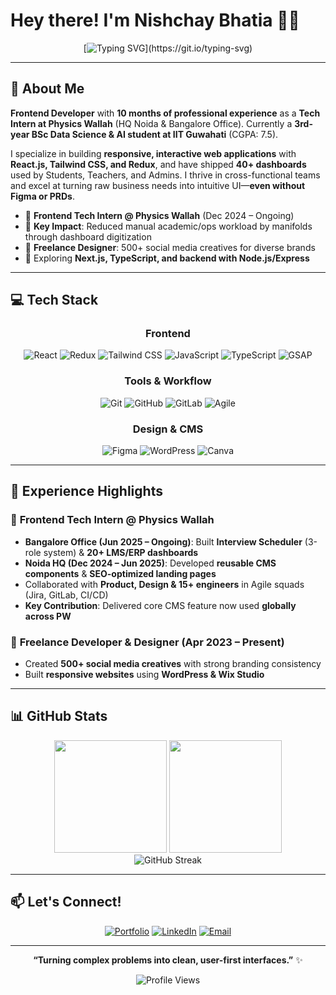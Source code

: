 # Hey there! I'm Nishchay Bhatia 👨‍💻

<div align="center">
  
  [![Typing SVG](https://readme-typing-svg.demolab.com?font=Fira+Code&weight=500&size=24&pause=1000&color=00D4FF&center=true&vCenter=true&width=600&lines=Design-Product+teams+inSync+Dev;Student+%40+IIT+Guwahati;Tech+Intern+%40+Physics+Wallah;Building+Creative-Functional+Web+Apps;Reducing+Ops+Workload;)](https://git.io/typing-svg)
  
</div>

---

## 🚀 About Me

**Frontend Developer** with **10 months of professional experience** as a **Tech Intern at Physics Wallah** (HQ Noida & Bangalore Office). Currently a **3rd-year BSc Data Science & AI student at IIT Guwahati** (CGPA: 7.5).

I specialize in building **responsive, interactive web applications** with **React.js, Tailwind CSS, and Redux**, and have shipped **40+ dashboards** used by Students, Teachers, and Admins. I thrive in cross-functional teams and excel at turning raw business needs into intuitive UI—**even without Figma or PRDs**.

- 💼 **Frontend Tech Intern @ Physics Wallah** (Dec 2024 – Ongoing)
- 🎯 **Key Impact**: Reduced manual academic/ops workload by manifolds through dashboard digitization
- 🎨 **Freelance Designer**: 500+ social media creatives for diverse brands
- 🌱 Exploring **Next.js, TypeScript, and backend with Node.js/Express**

---

## 💻 Tech Stack

<div align="center">

### Frontend
![React](https://img.shields.io/badge/React-20232A?style=for-the-badge&logo=react&logoColor=61DAFB)
![Redux](https://img.shields.io/badge/Redux-593D88?style=for-the-badge&logo=redux&logoColor=white)
![Tailwind CSS](https://img.shields.io/badge/Tailwind_CSS-38B2AC?style=for-the-badge&logo=tailwind-css&logoColor=white)
![JavaScript](https://img.shields.io/badge/JavaScript-F7DF1E?style=for-the-badge&logo=javascript&logoColor=black)
![TypeScript](https://img.shields.io/badge/TypeScript-007ACC?style=for-the-badge&logo=typescript&logoColor=white)
![GSAP](https://img.shields.io/badge/GSAP-88CE02?style=for-the-badge&logo=greensock&logoColor=white)

### Tools & Workflow
![Git](https://img.shields.io/badge/Git-F05032?style=for-the-badge&logo=git&logoColor=white)
![GitHub](https://img.shields.io/badge/GitHub-100000?style=for-the-badge&logo=github&logoColor=white)
![GitLab](https://img.shields.io/badge/GitLab-FC6D26?style=for-the-badge&logo=gitlab&logoColor=white)
![Agile](https://img.shields.io/badge/Agile-000000?style=for-the-badge&logo=azuredevops&logoColor=white)

### Design & CMS
![Figma](https://img.shields.io/badge/Figma-F24E1E?style=for-the-badge&logo=figma&logoColor=white)
![WordPress](https://img.shields.io/badge/WordPress-21759B?style=for-the-badge&logo=wordpress&logoColor=white)
![Canva](https://img.shields.io/badge/Canva-00C4CC?style=for-the-badge&logo=canva&logoColor=white)

</div>

---

## 🌟 Experience Highlights

### 💼 **Frontend Tech Intern @ Physics Wallah**
- **Bangalore Office (Jun 2025 – Ongoing)**: Built **Interview Scheduler** (3-role system) & **20+ LMS/ERP dashboards**  
- **Noida HQ (Dec 2024 – Jun 2025)**: Developed **reusable CMS components** & **SEO-optimized landing pages**  
- Collaborated with **Product, Design & 15+ engineers** in Agile squads (Jira, GitLab, CI/CD)  
- **Key Contribution**: Delivered core CMS feature now used **globally across PW**

### 🎨 **Freelance Developer & Designer** (Apr 2023 – Present)
- Created **500+ social media creatives** with strong branding consistency  
- Built **responsive websites** using **WordPress & Wix Studio**

---

## 📊 GitHub Stats

<div align="center">
  <img height="180em" src="https://github-readme-stats.vercel.app/api?username=nishb369&show_icons=true&theme=github_dark&include_all_commits=true&count_private=true&hide_border=true"/>
  <img height="180em" src="https://github-readme-stats.vercel.app/api/top-langs/?username=nishb369&layout=compact&theme=github_dark&hide_border=true"/>
</div>

<div align="center">
  <img src="https://streak-stats.demolab.com?user=nishb369&theme=github-dark-blue&hide_border=true&border_radius=10" alt="GitHub Streak"/>
</div>

---

## 📫 Let's Connect!

<div align="center">

[![Portfolio](https://img.shields.io/badge/Portfolio-nishchaybhatia.vercel.app-00D4FF?style=for-the-badge&logo=vercel)](https://nishchaybhatia.vercel.app/)
[![LinkedIn](https://img.shields.io/badge/LinkedIn-Nishchay_Bhatia-0077B5?style=for-the-badge&logo=linkedin)](https://www.linkedin.com/in/nishchay-bhatia/)
[![Email](https://img.shields.io/badge/Email-nishb303@gmail.com-D14836?style=for-the-badge&logo=gmail)](mailto:nishbcodes@gmail.com)

</div>

---

<div align="center">
  
  **“Turning complex problems into clean, user-first interfaces.”** ✨
  
  ![Profile Views](https://komarev.com/ghpvc/?username=nishb369&color=00D4FF&style=flat)
  
</div>
